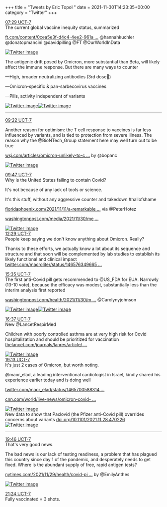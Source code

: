 +++
title = "Tweets by Eric Topol " 
date = 2021-11-30T14:23:35+00:00
category = "Twitter"
+++
<div class="tweet"> 
<div class="profile"> 
<a href="https://twitter.com/erictopol/status/1465689498100981763" target="_blank" rel="noreferer">07:29 UCT-7</a> 
</div> 
<div class="content"> 
The current global vaccine inequity status, summarized

<a href="https://www.ft.com/content/0cea5e3f-d4c4-4ee2-961a-3aa150f388ec" target="_blank" rel="noreferer">ft.com/content/0cea5e3f-d4c4-4ee2-961a ...</a> 
 @hannahkuchler @donatopmancini @davidpilling @FT @OurWorldInData </div> 
<a href="/twitter/erictopol/images/FFcscKrVQAAfe9T.jpg"  ><img src="/twitter/erictopol/images/FFcscKrVQAAfe9T.jpg" alt="Twitter image" ></img></a></div> 
<div class="thread"> 
<div class="thread-content"> 
The antigenic drift posed by Omicron, more substantial than Beta, will likely affect the immune response. But there are many ways to counter

—High, broader neutralizing antibodies (3rd dose💉)

—Omicron-specific &amp; pan-sarbecovirus vaccines 

—Pills, activity independent of variants </div> 
<a href="/twitter/erictopol/images/FFcpb0pVkAMK53p.jpg"  ><img src="/twitter/erictopol/images/FFcpb0pVkAMK53p.jpg" alt="Twitter image" ></img></a><a href="/twitter/erictopol/images/FFcpdbxVEAQo0wL.jpg"  ><img src="/twitter/erictopol/images/FFcpdbxVEAQo0wL.jpg" alt="Twitter image" ></img></a><hr><div class="profile"> 
<a href="https://twitter.com/erictopol/status/1465717942914465796" target="_blank" rel="noreferer">09:22 UCT-7</a> 
</div> 
<div class="content"> 
Another reason for optimism: the T cell response to vaccines is far less influenced by variants, and is tied to protection from severe illness. The reason why the @BioNTech_Group statement here may well turn out to be true

<a href="https://www.wsj.com/articles/omicron-unlikely-to-cause-severe-illness-in-vaccinated-people-biontech-founder-says-11638286176?mod=hp_lead_pos3" target="_blank" rel="noreferer">wsj.com/articles/omicron-unlikely-to-c ...</a> 
 by @bopanc </div> 
<a href="/twitter/erictopol/images/FFdGOy_UUAopBj6.jpg"  ><img src="/twitter/erictopol/images/FFdGOy_UUAopBj6.jpg" alt="Twitter image" ></img></a></div> 
<div class="tweet"> 
<div class="profile"> 
<a href="https://twitter.com/erictopol/status/1465724121979834372" target="_blank" rel="noreferer">09:47 UCT-7</a> 
</div> 
<div class="content"> 
Why is the United States failing to contain Covid?

It's not because of any lack of tools or science.

It's this stuff, without any aggressive counter and takedown #hallofshame

<a href="https://floridaphoenix.com/2021/11/11/a-remarkable-precedent-fl-republicans-want-to-pay-workers-who-refuse-to-submit-to-vaccine-mandates/" target="_blank" rel="noreferer">floridaphoenix.com/2021/11/11/a-remarkable ...</a> 
 via @PeterHotez 

<a href="https://www.washingtonpost.com/media/2021/11/30/media-lara-logan-fox-fauci-mengele-comparison/" target="_blank" rel="noreferer">washingtonpost.com/media/2021/11/30/me ...</a> 
 </div> 
<a href="/twitter/erictopol/images/FFdLqJ0VgAMY2o5.jpg"  ><img src="/twitter/erictopol/images/FFdLqJ0VgAMY2o5.jpg" alt="Twitter image" ></img></a></div> 
<div class="tweet"> 
<div class="profile"> 
<a href="https://twitter.com/erictopol/status/1465765058026246147" target="_blank" rel="noreferer">12:29 UCT-7</a> 
</div> 
<div class="content"> 
People keep saying we don't know anything about Omicron. Really?

Thanks to these efforts, we actually know a lot about its sequence and structure and that soon will be complemented by lab studies to establish its likely functional and clinical impact <a href="https://twitter.com/macroliter/status/1465763496654684165" target="_blank" rel="noreferer">twitter.com/macroliter/status/146576349665 ...</a> 
</div> 
</div> 
<div class="tweet"> 
<div class="profile"> 
<a href="https://twitter.com/erictopol/status/1465811793721188356" target="_blank" rel="noreferer">15:35 UCT-7</a> 
</div> 
<div class="content"> 
The first anti-Covid pill gets recommended to @US_FDA for EUA. Narrowly (13-10 vote), because the efficacy was modest, substantially less than the interim analysis first reported

<a href="https://www.washingtonpost.com/health/2021/11/30/merck-covid-pill/?utm_source=alert&utm_medium=email&utm_campaign=wp_news_alert_revere&location=alert&wpmk=1&wpisrc=al_news__alert-hse--alert-national&pwapi_token=eyJ0eXAiOiJKV1QiLCJhbGciOiJIUzI1NiJ9.eyJjb29raWVuYW1lIjoid3BfY3J0aWQiLCJpc3MiOiJDYXJ0YSIsImNvb2tpZXZhbHVlIjoiNTk2YTk5ODlhZGU0ZTIwZWUzNzQyM2ZlIiwidGFnIjoid3BfbmV3c19hbGVydF9yZXZlcmUiLCJ1cmwiOiJodHRwczovL3d3dy53YXNoaW5ndG9ucG9zdC5jb20vaGVhbHRoLzIwMjEvMTEvMzAvbWVyY2stY292aWQtcGlsbC8_dXRtX3NvdXJjZT1hbGVydCZ1dG1fbWVkaXVtPWVtYWlsJnV0bV9jYW1wYWlnbj13cF9uZXdzX2FsZXJ0X3JldmVyZSZsb2NhdGlvbj1hbGVydCZ3cG1rPTEmd3Bpc3JjPWFsX25ld3NfX2FsZXJ0LWhzZS0tYWxlcnQtbmF0aW9uYWwifQ.s_JuWHE7PIFKIsDpcXX22qtZjVMyxNkC4f14yHcGqdQ" target="_blank" rel="noreferer">washingtonpost.com/health/2021/11/30/m ...</a> 
 @Carolynyjohnson </div> 
<a href="/twitter/erictopol/images/FFeanPOUUAQkQYt.jpg"  ><img src="/twitter/erictopol/images/FFeanPOUUAQkQYt.jpg" alt="Twitter image" ></img></a><a href="/twitter/erictopol/images/FFebZmDVUAMReSp.jpg"  ><img src="/twitter/erictopol/images/FFebZmDVUAMReSp.jpg" alt="Twitter image" ></img></a></div> 
<div class="tweet"> 
<div class="profile"> 
<a href="https://twitter.com/erictopol/status/1465827441880961025" target="_blank" rel="noreferer">16:37 UCT-7</a> 
</div> 
<div class="content"> 
New @LancetRespirMed 

Children with poorly controlled asthma are at very high risk for Covid hospitalization and should be prioritized for vaccination <a href="https://www.thelancet.com/journals/lanres/article/PIIS2213-2600(21)00491-4/fulltext" target="_blank" rel="noreferer">thelancet.com/journals/lanres/article/ ...</a> 
 </div> 
<a href="/twitter/erictopol/images/FFeqIM-VQAcgj2Z.png"  ><img src="/twitter/erictopol/images/FFeqIM-VQAcgj2Z.png" alt="Twitter image" ></img></a></div> 
<div class="tweet"> 
<div class="profile"> 
<a href="https://twitter.com/erictopol/status/1465866568340946948" target="_blank" rel="noreferer">19:13 UCT-7</a> 
</div> 
<div class="content"> 
It's just 2 cases of Omicron, but worth noting.

@maor_elad, a leading interventional cardiologist in Israel, kindly shared his experience earlier today and is doing well

<a href="https://twitter.com/maor_elad/status/1465700588314791947" target="_blank" rel="noreferer">twitter.com/maor_elad/status/1465700588314 ...</a> 


<a href="https://www.cnn.com/world/live-news/omicron-covid-19-variant-11-30-21/h_b133b9a33ef1d4a27601eca56705375a" target="_blank" rel="noreferer">cnn.com/world/live-news/omicron-covid- ...</a> 
 </div> 
<a href="/twitter/erictopol/images/FFfNI6TUYAIRPUP.png"  ><img src="/twitter/erictopol/images/FFfNI6TUYAIRPUP.png" alt="Twitter image" ></img></a></div> 
<div class="thread"> 
<div class="thread-content"> 
New data to show that Paxlovid (the Pfizer anti-Covid pill) overrides concerns about variants <a href="https://doi.org/10.1101/2021.11.28.470226" target="_blank" rel="noreferer">doi.org/10.1101/2021.11.28.470226</a> 
 </div> 
<a href="/twitter/erictopol/images/FFeaO4jVQAELoZ1.jpg"  ><img src="/twitter/erictopol/images/FFeaO4jVQAELoZ1.jpg" alt="Twitter image" ></img></a><hr><div class="profile"> 
<a href="https://twitter.com/erictopol/status/1465874848844898311" target="_blank" rel="noreferer">19:46 UCT-7</a> 
</div> 
<div class="content"> 
That's very good news. 

The bad news is our lack of testing readiness, a problem that has plagued this country since day 1 of the pandemic, and desperately needs to get fixed. Where is the abundant supply of free, rapid antigen tests? 

<a href="https://www.nytimes.com/2021/11/29/health/covid-pill.html?searchResultPosition=1" target="_blank" rel="noreferer">nytimes.com/2021/11/29/health/covid-pi ...</a> 
 by @EmilyAnthes </div> 
<a href="/twitter/erictopol/images/FFfUzprVkAEKhaR.jpg"  ><img src="/twitter/erictopol/images/FFfUzprVkAEKhaR.jpg" alt="Twitter image" ></img></a></div> 
<div class="tweet"> 
<div class="profile"> 
<a href="https://twitter.com/erictopol/status/1465899574673821704" target="_blank" rel="noreferer">21:24 UCT-7</a> 
</div> 
<div class="content"> 
Fully vaccinated = 3 shots.</div> 
</div> 


